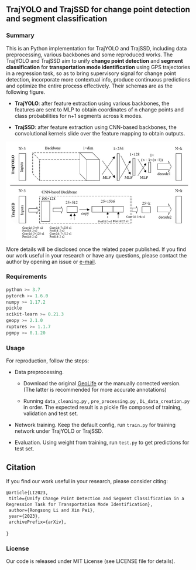 ## TrajYOLO and TrajSSD for change point detection and segment classification

### Summary

This is an Python implementation for TrajYOLO and TrajSSD, including data preprocessing, various backbones and some reproduced works. The TrajYOLO and TrajSSD aim to unify  **change point detection** and **segment classification** for **transportation mode identification** using GPS trajectories in a regression task, so as to bring supervisory signal for change point detection, incorporate more contextual info, produce continuous predictions and optimize the entire process effectively.  Their schemas are as the following figure.

- **TrajYOLO**: after feature extraction using various backbones, the features are sent to MLP to obtain  coordinates of n change points and class probabilities for n+1 segments across k modes.

- **TrajSSD**: after feature extraction using CNN-based backbones, the convolutional kernels slide over the feature mapping to obtain outputs.

![images\frameworks](images\frameworks.jpg)

More details will be disclosed once the related paper published. If you find our work useful in your research or have any questions, please contact the author by opening an issue or [e-mail](lirs926535@outlook.com).

### Requirements

```python
python >= 3.7
pytorch >= 1.6.0
numpy >= 1.17.2
pickle
scikit-learn >= 0.21.3
geopy >= 2.1.0
ruptures >= 1.1.7
pgmpy >= 0.1.20
```

### Usage

For reproduction, follow the steps:

- Data preprocessing. 

  - Download the original [GeoLife](https://www.microsoft.com/en-us/download/details.aspx?id=52367) or the manually corrected version. (The latter is recommended for more accurate annotations)

  - Running `data_cleaning.py` , `pre_processing.py` , `DL_data_creation.py` in order. The expected result is a pickle file composed of training, validation and test set.

- Network training. Keep the default config, run `train.py` for training network under TrajYOLO or TrajSSD.

- Evaluation. Using weight from training, run `test.py` to get predictions for test set.

## Citation

If you find our work useful in your research, please consider citing:

```
@article{LI2023,
 title={Unify Change Point Detection and Segment Classification in a Regression Task for Transportation Mode Identification}, 
 author={Rongsong Li and Xin Pei},
 year={2023},
 archivePrefix={arXiv},

}
```

### License

Our code is released under MIT License (see LICENSE file for details).
